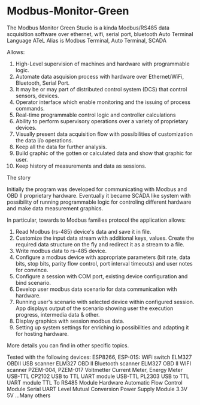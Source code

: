 # Modbus-Monitor-Green
The Modbus Monitor Green Studio is a kinda 
Modbus/RS485 data scquisition software over ethernet, wifi, serial port, bluetooth
Auto Terminal Language ATeL
Alias is Modbus Terminal, Auto Terminal, SCADA

Allows:
1.	High-Level supervision of machines and hardware with programmable logic.
2.	Automate data asquision process with hardware over Ethernet/WiFi, Bluetooth, Serial Port.
3.	It may be or may part of distributed control system (DCS) that control sensors, devices.
4.	Operator interface which enable monitoring and the issuing of process commands.
5.	Real-time programmable control logic and controller calculations
6.	Ability to perform supervisory operations over a variety of proprietary devices.
7.	Visually present data acquisition flow with possibilities of customization the data i/o operations.
8.	Keep all the data for further analysis.
9.	Build graphic of the gotten or calculated data and show that graphic for user.
10.	Keep history of measurements and data as sessions.

The story

Initially the program was developed for communicating with Modbus and OBD II proprietary hardware. Eventually it became SCADA like system with possibility of running programmable logic for controling different hardware and make data measurement graphics.

In particular, towards to Modbus families protocol the application allows:

1.	Read Modbus (rs-485) device's data and save it in file.
2.	Customize the input data stream with additional keys, values. Create the required data structure on the fly and redirect it as a stream to a file.
3.	Write modbus data to rs-485 device.
4.	Configure a modbus device with appropriate parameters (bit rate, data bits, stop bits, parity flow control, port interval timeouts) and user notes for convince.
5.	Configure a session with COM port, existing device configuration and bind scenario. 
6.	Develop user modbus data scenario for data communication with hardware.
7.	Running user's scenario with selected device within configured session. App displays output of the scenario showing user the execution progress, intermedia data & other.
8.	Display graphics with session modbus data.
9.	Setting up system settings for enriching io possibilities and adapting it for hosting hardware.

More details you can find in other specific topics.

Tested with the following devices:
ESP8266, ESP-01S: WiFi switch
ELM327 OBDII USB scanner
ELM327 OBD II Bluetooth scanner
ELM327 OBD II WIFI scanner
PZEM-004, PZEM-017 Voltmetter Current Meter, Energy Meter
USB-TTL CP2102 USB to TTL UART module
USB-TTL PL2303 USB to TTL UART module
TTL To RS485 Module Hardware Automatic Flow Control Module Serial UART Level Mutual Conversion Power Supply Module 3.3V 5V
...Many others


